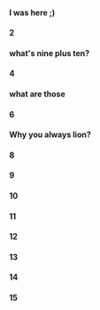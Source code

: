 ####  I was here ;)
#### 2
#### what's nine plus ten?
#### 4
#### what are those
#### 6
#### Why you always lion?
#### 8
#### 9
#### 10
#### 11
#### 12
#### 13
#### 14
#### 15